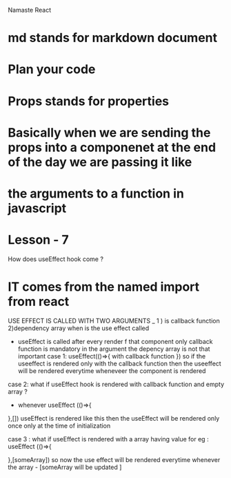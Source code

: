 Namaste React

# md stands for markdown document

# Plan your code

<!-- * Header
    - Navbar
        -logo
        - anchor links (Home, About us , contact us , cart)
* Body
    -searchbar and search button
    -Resaturant card container
      - cards (6)
      -rating , cuisine ,image , restaurant name
* Footer
    - copyright
    - Description about  the company .   -->

# Props stands for properties

# Basically when we are sending the props into a componenet at the end of the day we are passing it like

# the arguments to a function in javascript

# Lesson - 7

How does useEffect hook come ?

# IT comes from the named import from react

USE EFFECT IS CALLED WITH TWO ARGUMENTS \_
1 ) is callback function
2)dependency array
when is the use effect called

- useEffect is called after every render f that component
  only callback function is mandatory in the argument the depency array is not that important
  case 1:
  useEffect(()=>{
  with callback function
  })
  so if the useeffect is rendered only with the callback function then the useeffect will be rendered everytime wheneveer the component is rendered

case 2:
what if useEffect hook is rendered with callback function and empty array ?

- whenever
  useEffect (()=>{

},[])
useEffect is rendered like this then the useEffect will be rendered only once only at the time of initialization

case 3 :
what if useEffect is rendered with a array having value for eg :
useEffect (()=>{

},[someArray])
so now the use effect will be rendered everytime whenever the array - [someArray will be updated ]
